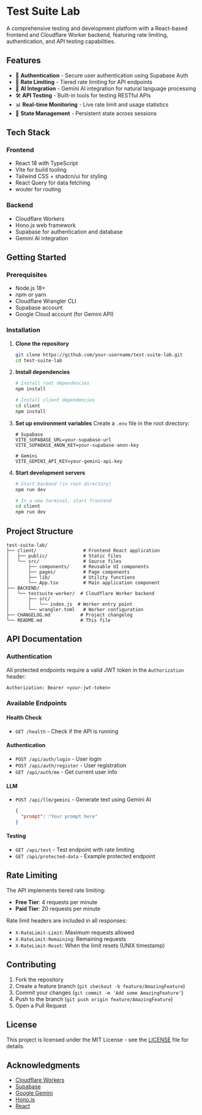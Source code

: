 # Test Suite Lab

A comprehensive testing and development platform with a React-based frontend and Cloudflare Worker backend, featuring rate limiting, authentication, and API testing capabilities.

## Features

- 🔐 **Authentication** - Secure user authentication using Supabase Auth
- 🚦 **Rate Limiting** - Tiered rate limiting for API endpoints
- 🤖 **AI Integration** - Gemini AI integration for natural language processing
- 🛠️ **API Testing** - Built-in tools for testing RESTful APIs
- 📊 **Real-time Monitoring** - Live rate limit and usage statistics
- 🔄 **State Management** - Persistent state across sessions

## Tech Stack

### Frontend
- React 18 with TypeScript
- Vite for build tooling
- Tailwind CSS + shadcn/ui for styling
- React Query for data fetching
- wouter for routing

### Backend
- Cloudflare Workers
- Hono.js web framework
- Supabase for authentication and database
- Gemini AI integration

## Getting Started

### Prerequisites

- Node.js 18+
- npm or yarn
- Cloudflare Wrangler CLI
- Supabase account
- Google Cloud account (for Gemini API)

### Installation

1. **Clone the repository**
   ```bash
   git clone https://github.com/your-username/test-suite-lab.git
   cd test-suite-lab
   ```

2. **Install dependencies**
   ```bash
   # Install root dependencies
   npm install
   
   # Install client dependencies
   cd client
   npm install
   ```

3. **Set up environment variables**
   Create a `.env` file in the root directory:
   ```env
   # Supabase
   VITE_SUPABASE_URL=your-supabase-url
   VITE_SUPABASE_ANON_KEY=your-supabase-anon-key
   
   # Gemini
   VITE_GEMINI_API_KEY=your-gemini-api-key
   ```

4. **Start development servers**
   ```bash
   # Start backend (in root directory)
   npm run dev
   
   # In a new terminal, start frontend
   cd client
   npm run dev
   ```

## Project Structure

```
test-suite-lab/
├── client/                 # Frontend React application
│   ├── public/             # Static files
│   └── src/                # Source files
│       ├── components/     # Reusable UI components
│       ├── pages/          # Page components
│       ├── lib/            # Utility functions
│       └── App.tsx         # Main application component
├── BACKEND/
│   └── testsuite-worker/  # Cloudflare Worker backend
│       ├── src/
│       │   └── index.js  # Worker entry point
│       └── wrangler.toml   # Worker configuration
├── CHANGELOG.md           # Project changelog
└── README.md              # This file
```

## API Documentation

### Authentication

All protected endpoints require a valid JWT token in the `Authorization` header:
```
Authorization: Bearer <your-jwt-token>
```

### Available Endpoints

#### Health Check
- `GET /health` - Check if the API is running

#### Authentication
- `POST /api/auth/login` - User login
- `POST /api/auth/register` - User registration
- `GET /api/auth/me` - Get current user info

#### LLM
- `POST /api/llm/gemini` - Generate text using Gemini AI
  ```json
  {
    "prompt": "Your prompt here"
  }
  ```

#### Testing
- `GET /api/test` - Test endpoint with rate limiting
- `GET /api/protected-data` - Example protected endpoint

## Rate Limiting

The API implements tiered rate limiting:

- **Free Tier**: 4 requests per minute
- **Paid Tier**: 20 requests per minute

Rate limit headers are included in all responses:
- `X-RateLimit-Limit`: Maximum requests allowed
- `X-RateLimit-Remaining`: Remaining requests
- `X-RateLimit-Reset`: When the limit resets (UNIX timestamp)

## Contributing

1. Fork the repository
2. Create a feature branch (`git checkout -b feature/AmazingFeature`)
3. Commit your changes (`git commit -m 'Add some AmazingFeature'`)
4. Push to the branch (`git push origin feature/AmazingFeature`)
5. Open a Pull Request

## License

This project is licensed under the MIT License - see the [LICENSE](LICENSE) file for details.

## Acknowledgments

- [Cloudflare Workers](https://workers.cloudflare.com/)
- [Supabase](https://supabase.com/)
- [Google Gemini](https://ai.google.dev/)
- [Hono.js](https://hono.dev/)
- [React](https://reactjs.org/)
